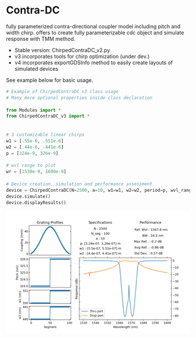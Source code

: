 # Contra-DC
fully parameterized contra-directional coupler model including pitch and width chirp.
offers to create fully parameterizable cdc object and simulate response with TMM method.

- Stable version: ChirpedContraDC_v2.py
- v3 incorporates tools for chirp optimization (under dev.)
- v4 incorporates exportGDSInfo method to easily create layouts of simulated devices

See example below for basic usage.

```python
# Example of ChirpedContraDC_v3 class usage
# Many more optional properties inside class declaration

from Modules import *
from ChirpedContraDC_v3 import *


# 3 customizable linear chirps
w1 = [.55e-6, .551e-6]
w2 = [.44e-6, .441e-6]
p = [324e-9, 326e-9]

# wvl range to plot
wr = [1530e-9, 1600e-9] 

# Device creation, simulation and performance assessment
device = ChirpedContraDC(N=2500, a=10, w1=w1, w2=w2, period=p, wvl_range=wr, resolution=300, N_seg=100)
device.simulate()
device.displayResults()
```
![alt text](https://github.com/JonathanCauchon/Contra-DC/blob/master/ANT_Nov_2019/Figure_1.png "Result of simulation")

